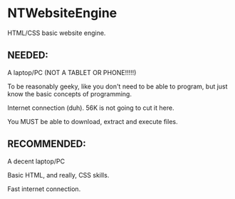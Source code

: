 # NTWebsiteEngine
HTML/CSS basic website engine.


## NEEDED:
A laptop/PC (NOT A TABLET OR PHONE!!!!!)

To be reasonably geeky, like you don't need to be able to program, but just know the basic concepts of programming.

Internet connection (duh). 56K is not going to cut it here.

You MUST be able to download, extract and execute files.

## RECOMMENDED:

A decent laptop/PC

Basic HTML, and really, CSS skills.

Fast internet connection.

